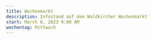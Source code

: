 ```yaml
---
title: Wochenmarkt
description: Infostand auf dem Waldkircher Wochenmarkt
start: March 8, 2023 9:00 AM
wochentag: Mittwoch
---
```

